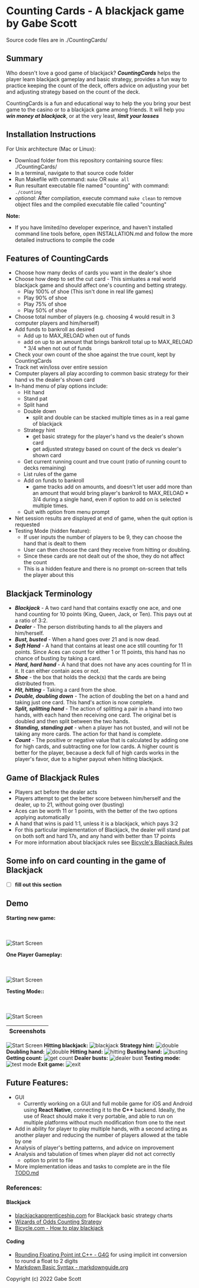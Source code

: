 # Counting Cards - A blackjack game by Gabe Scott

Source code files are in ./CountingCards/

## Summary

Who doesn't love a good game of blackjack? ***CountingCards*** helps the player learn blackjack gameplay and basic strategy, provides a fun way to practice keeping the count of the deck, offers advice on adjusting your bet and adjusting strategy based on the count of the deck. 

CountingCards is a fun and educational way to help the you bring your best game to the casino or to a blackjack game among friends. It will help you ***win money at blackjack***, or at the very least, ***limit your losses***

## Installation Instructions

For Unix architecture (Mac or Linux):
- Download folder from this repository containing source files: ./CountingCards/
- In a terminal, navigate to that source code folder
- Run Makefile with command: 
    ```make```
    OR 
    ```make all```
- Run resultant executable file named "counting" with command: ```./counting``` 
- *optional*: After compilation, execute command ```make clean``` to remove object files and the compiled executable file called "counting"

**Note:**
 - If you have limited/no developer experince, and haven't installed command line tools before, open INSTALLATION.md and follow the more detailed instructions to compile the code

## Features of CountingCards

- Choose how many decks of cards you want in the dealer's shoe
- Choose how deep to set the cut card - This simluates a real world blackjack game and should affect one's counting and betting strategy. 
    - Play 100% of shoe (This isn't done in real life games)
    - Play 90% of shoe
    - Play 75% of shoe
    - Play 50% of shoe
- Choose total number of players (e.g. choosing 4 would result in 3 computer players and him/herself)
- Add funds to bankroll as desired
    - Add up to MAX_RELOAD when out of funds
    - add on up to an amount that brings bankroll total up to MAX_RELOAD * 3/4 when not out of funds
- Check your own count of the shoe against the true count, kept by CountingCards
- Track net win/loss over entire session
- Computer players all play according to common basic strategy for their hand vs the dealer's shown card
- In-hand menu of play options include:
    - Hit hand
    - Stand pat
    - Split hand
    - Double down
        * split and double can be stacked multiple times as in a real game of blackjack
    - Strategy hint
        * get basic strategy for the player's hand vs the dealer's shown card
        * get adjusted strategy based on count of the deck vs dealer's shown card
    - Get current running count and true count (ratio of running count to decks remaining)
    - List rules of the game
    - Add on funds to bankroll
        - game tracks add on amounts, and doesn't let user add more than an amount that would bring player's bankroll to MAX_RELOAD * 3/4 during a single hand, even if option to add on is selected multiple times. 
    - Quit with option from menu prompt
- Net session results are displayed at end of game, when the quit option is requested    
- Testing Mode (hidden feature):
    * If user inputs the number of players to be 9, they can choose the hand that is dealt to them
    * User can then choose the card they receive from hitting or doubling.
    * Since these cards are not dealt out of the shoe, they do not affect the count
    * This is a hidden feature and there is no prompt on-screen that tells the player about this


## Blackjack Terminology

- ***Blackjack*** - A two card hand that contains exactly one ace, and one hand counting for 10 points (King, Queen, Jack, or Ten). This pays out at a ratio of 3:2.
- ***Dealer*** - The person distributing hands to all the players and him/herself.
- ***Bust, busted*** - When a hand goes over 21 and is now dead.
- ***Soft Hand*** - A hand that contains at least one ace still counting for 11 points. Since Aces can count for either 1 or 11 points, this hand has no chance of busting by taking a card.
- ***Hard, hard hand*** - A hand that does not have any aces counting for 11 in it. It can either contain aces or not.  
- ***Shoe*** - the box that holds the deck(s) that the cards are being distributed from.
- ***Hit, hitting*** - Taking a card from the shoe.
- ***Double, doubling down*** - The action of doubling the bet on a hand and taking just one card. This hand's action is now complete.
- ***Split, splitting hand*** - The action of splitting a pair in a hand into two hands, with each hand then receiving one card. The original bet is doubled and then split between the two hands.
- ***Standing, standing pat*** - when a player has not busted, and will not be taking any more cards. The action for that hand is complete. 
- ***Count*** - The positive or negative value that is calculated by adding one for high cards, and subtracting one for low cards. A higher count is better for the player, because a deck full of high cards works in the player's favor, due to a higher payout when hitting blackjack.

## Game of Blackjack Rules

- Players act before the dealer acts
- Players attempt to get the better score between him/herself and the dealer, up to 21, without going over (busting) 
- Aces can be worth 11 or 1 points, with the better of the two options applying automatically 
- A hand that wins is paid 1:1, unless it is a blackjack, which pays 3:2
- For this particular implementation of Blackjack, the dealer will stand pat on both soft and hard 17s, and any hand with better than 17 points
- For more information about blackjack rules see [Bicycle's Blackjack Rules](https://bicyclecards.com/how-to-play/blackjack/)

## Some info on card counting in the game of Blackjack

- [ ] **fill out this section**

## Demo

**Starting new game:**
<br><br><br><br>
![Start Screen](https://raw.githubusercontent.com/gaberull/CountingCards/master/screenshots/8_14_22/game_intro.gif)

**One Player Gameplay:**
<br><br><br><br>
![Start Screen](https://raw.githubusercontent.com/gaberull/CountingCards/master/screenshots/8_14_22/1p_gameplay.gif)

**Testing Mode::**
<br><br><br><br>
![Start Screen](https://raw.githubusercontent.com/gaberull/CountingCards/master/screenshots/8_14_22/testing_mode.gif)

| Screenshots |
| ----------- |
![Start Screen](/screenshots/8_12_22/start_game.png)
**Hitting blackjack:**
![blackjack](/screenshots/8_12_22/blackjack.png)
**Strategy hint:**
![double](/screenshots/8_12_22/strat_double9.png)
**Doubling hand:**
![double](/screenshots/8_12_22/double9_and_strat.png)
**Hitting hand:**
![hitting](/screenshots/8_12_22/hitting.png)
**Busting hand:**
![busting](/screenshots/8_12_22/busting.png)
**Getting count:**
![get count](/screenshots/8_12_22/count.png)
**Dealer busts:**
![dealer bust](/screenshots/8_12_22/dealer_bust.png)
**Testing mode:**
![test mode](/screenshots/8_12_22/test_mode.png)
**Exit game:**
![exit](/screenshots/8_12_22/exit.png)

## Future Features:

- GUI
    - Currently working on a GUI and full mobile game for iOS and Android using **React Native**, connecting it to the **C++** backend. Ideally, the use of React should make it very portable, and able to run on multiple platforms without much modification from one to the next
- Add in ability for player to play multiple hands, with a second acting as another player and reducing the number of players allowed at the table by one
- Analysis of player's betting patterns, and advice on improvement
- Analysis and tabulation of times when player did not act correctly
    - option to print to file
- More implementation ideas and tasks to complete are in the file [TODO.md](https://github.com/gaberull/CountingCards/blob/master/TODO.md)

### References:

#### Blackjack

- [blackjackapprenticeship.com](https://www.blackjackapprenticeship.com/blackjack-strategy-charts/) for Blackjack basic strategy charts
- [Wizards of Odds Counting Strategy](https://wizardofodds.com/games/blackjack/card-counting/high-low/)
- [Bicycle.com - How to play blackjack](https://bicyclecards.com/how-to-play/blackjack/)

#### Coding

- [Rounding Floating Point int C++ - G4G](https://www.geeksforgeeks.org/rounding-floating-point-number-two-decimal-places-c-c/) for using implicit int conversion to round a float to 2 digits
- [Markdown Basic Syntax - markdownguide.org](https://www.markdownguide.org/basic-syntax/#link-best-practices)



Copyright (c) 2022 Gabe Scott